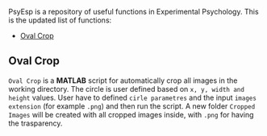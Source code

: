 PsyEsp is a repository of useful functions in Experimental Psychology. This is the updated list of functions:

- [Oval Crop](#oval-crop)

## Oval Crop

`Oval Crop` is a **MATLAB** script for automatically crop all images in the working directory. The circle is user defined based on `x, y, width and height` values. User have to defined `cirle parametres` and the input `images extension` (for example `.png`) and then run the script. A new folder `Cropped Images` will be created with all cropped images inside, with `.png` for having the trasparency.